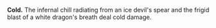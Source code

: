 **Cold.** The infernal chill radiating from an ice devil's spear and the frigid blast of a white dragon's breath deal cold damage.